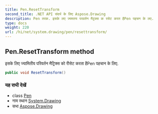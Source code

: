 ```yaml
---
title: Pen.ResetTransform
second_title: .NET API संदर्भ के लिए Aspose.Drawing
description: Pen तरक. इसके लए ज्यमतय परवर्तन मैट्रक्स क रसेट करत हैPen पहचन के लए.
type: docs
weight: 220
url: /hi/net/system.drawing/pen/resettransform/
---
```

## Pen.ResetTransform method

इसके लिए ज्यामितीय परिवर्तन मैट्रिक्स को रीसेट करता हैPen पहचान के लिए.

```csharp
public void ResetTransform()
```

### यह सभी देखें

* class [Pen](../)
* नाम स्थान [System.Drawing](../../pen/)
* सभा [Aspose.Drawing](../../../)


